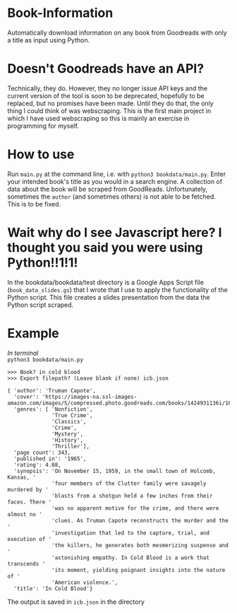 # Book-Information
Automatically download information on any book from Goodreads with only a title as input using Python.

# Doesn't Goodreads have an API?
Technically, they do. However, they no longer issue API keys and the current version of the tool is soon to be deprecated, hopefully to be replaced, but no promises have been made. Until they do that, the only thing I could think of was webscraping. This is the first main project in which I have used webscraping so this is mainly an exercise in programming for myself.

# How to use
Run `main.py` at the command line, i.e. with `python3 bookdata/main.py`. Enter your intended book's title as you would in a search engine. A collection of data about the book will be scraped from GoodReads. Unfortunately, sometimes the `author` (and sometimes others) is not able to be fetched. This is to be fixed.

# Wait why do I see Javascript here? I thought you said you were using Python!!1!1!
In the bookdata/bookdata/test directory is a Google Apps Script file (`book_data_slides.gs`) that I wrote that I use to apply the functionality of the Python script. This file creates a slides presentation from the data the Python script scraped. 

# Example
<i>In terminal</i><br>
`python3 bookdata/main.py`
```
>>> Book? in cold blood
>>> Export filepath? (Leave blank if none) icb.json

{ 'author': 'Truman Capote',
  'cover': 'https://images-na.ssl-images-amazon.com/images/S/compressed.photo.goodreads.com/books/1424931136i/168642.jpg',
  'genres': [ 'Nonfiction',
              'True Crime',
              'Classics',
              'Crime',
              'Mystery',
              'History',
              'Thriller'],
  'page count': 343,
  'published in': '1965',
  'rating': 4.08,
  'synopsis': 'On November 15, 1959, in the small town of Holcomb, Kansas, '
              'four members of the Clutter family were savagely murdered by '
              'blasts from a shotgun held a few inches from their faces. There '
              'was no apparent motive for the crime, and there were almost no '
              'clues. As Truman Capote reconstructs the murder and the '
              'investigation that led to the capture, trial, and execution of '
              'the killers, he generates both mesmerizing suspense and '
              'astonishing empathy. In Cold Blood is a work that transcends '
              'its moment, yielding poignant insights into the nature of '
              'American violence.',
  'title': 'In Cold Blood'}
```

The output is saved in `icb.json` in the directory
